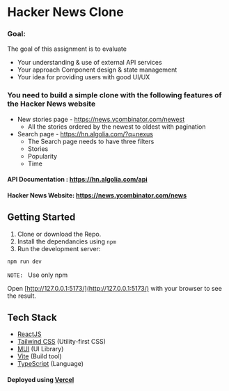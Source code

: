 # Hacker News Clone

### Goal:

The goal of this assignment is to evaluate

- Your understanding & use of external API services
- Your approach Component design & state management
- Your idea for providing users with good UI/UX

### You need to build a simple clone with the following features of the Hacker News website

- New stories page - https://news.ycombinator.com/newest
  - All the stories ordered by the newest to oldest with pagination
- Search page - https://hn.algolia.com/?q=nexus
  - The Search page needs to have three filters
  - Stories
  - Popularity
  - Time

#### API Documentation : https://hn.algolia.com/api

#### Hacker News Website: https://news.ycombinator.com/news

## Getting Started

1. Clone or download the Repo.
2. Install the dependancies using `npm`
3. Run the development server:

```bash
npm run dev
```

`NOTE:` &nbsp; Use only npm

Open [http://127.0.0.1:5173/](http://127.0.0.1:5173/) with your browser to see the result.

## Tech Stack

- [ReactJS](https://reactjs.org/)
- [Tailwind CSS](https://tailwindcss.com/) (Utility-first CSS)
- [MUI](https://mui.com/material-ui/getting-started/overview/) (UI Library)
- [Vite](https://vitejs.dev/) (Build tool)
- [TypeScript](https://www.typescriptlang.org/) (Language)

#### Deployed using [Vercel](https://vercel.com/)
